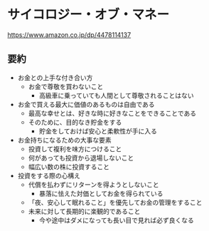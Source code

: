 # サイコロジー・オブ・マネー

<https://www.amazon.co.jp/dp/4478114137>

## 要約

- お金との上手な付き合い方
  - お金で尊敬を買わないこと
    - 高級車に乗っていても人間として尊敬されることはない
- お金で買える最大に価値のあるものは自由である
  - 最高な幸せとは、好きな時に好きなことをできることである
  - そのために、目的なき貯金をする
    - 貯金をしておけば安心と柔軟性が手に入る
- お金持ちになるための大事な要素
  - 投資して複利を味方につけること
  - 何があっても投資から退場しないこと
  - 幅広い数の株に投資すること
- 投資をする際の心構え
  - 代償を払わずにリターンを得ようとしないこと
    - 暴落に怯えた対価としてお金を得られている
  - 「夜、安心して眠れること」を優先してお金の管理をすること
  - 未来に対して長期的に楽観的であること
    - 今や途中はダメになっても長い目で見れば必ず良くなる
